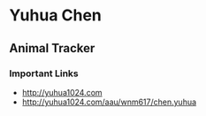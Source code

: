 # Yuhua Chen

## Animal Tracker

### Important Links

- http://yuhua1024.com
- http://yuhua1024.com/aau/wnm617/chen.yuhua